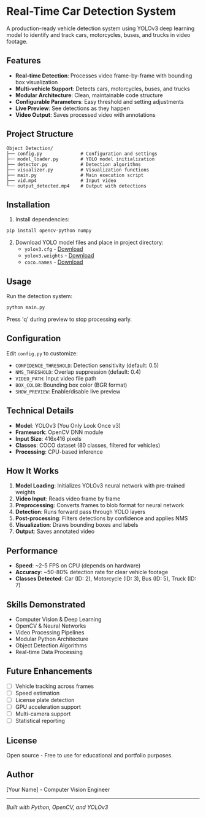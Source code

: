 # Real-Time Car Detection System

A production-ready vehicle detection system using YOLOv3 deep learning model to identify and track cars, motorcycles, buses, and trucks in video footage.

## Features

- **Real-time Detection**: Processes video frame-by-frame with bounding box visualization
- **Multi-vehicle Support**: Detects cars, motorcycles, buses, and trucks
- **Modular Architecture**: Clean, maintainable code structure
- **Configurable Parameters**: Easy threshold and setting adjustments
- **Live Preview**: See detections as they happen
- **Video Output**: Saves processed video with annotations

## Project Structure

```
Object Detection/
├── config.py              # Configuration and settings
├── model_loader.py        # YOLO model initialization
├── detector.py            # Detection algorithms
├── visualizer.py          # Visualization functions
├── main.py                # Main execution script
├── vid.mp4                # Input video
└── output_detected.mp4    # Output with detections
```

## Installation

1. Install dependencies:
```bash
pip install opencv-python numpy
```

2. Download YOLO model files and place in project directory:
   - `yolov3.cfg` - [Download](https://github.com/pjreddie/darknet/blob/master/cfg/yolov3.cfg)
   - `yolov3.weights` - [Download](https://pjreddie.com/media/files/yolov3.weights)
   - `coco.names` - [Download](https://github.com/pjreddie/darknet/blob/master/data/coco.names)

## Usage

Run the detection system:
```bash
python main.py
```

Press 'q' during preview to stop processing early.

## Configuration

Edit `config.py` to customize:

- `CONFIDENCE_THRESHOLD`: Detection sensitivity (default: 0.5)
- `NMS_THRESHOLD`: Overlap suppression (default: 0.4)
- `VIDEO_PATH`: Input video file path
- `BOX_COLOR`: Bounding box color (BGR format)
- `SHOW_PREVIEW`: Enable/disable live preview

## Technical Details

- **Model**: YOLOv3 (You Only Look Once v3)
- **Framework**: OpenCV DNN module
- **Input Size**: 416x416 pixels
- **Classes**: COCO dataset (80 classes, filtered for vehicles)
- **Processing**: CPU-based inference

## How It Works

1. **Model Loading**: Initializes YOLOv3 neural network with pre-trained weights
2. **Video Input**: Reads video frame by frame
3. **Preprocessing**: Converts frames to blob format for neural network
4. **Detection**: Runs forward pass through YOLO layers
5. **Post-processing**: Filters detections by confidence and applies NMS
6. **Visualization**: Draws bounding boxes and labels
7. **Output**: Saves annotated video

## Performance

- **Speed**: ~2-5 FPS on CPU (depends on hardware)
- **Accuracy**: ~50-80% detection rate for clear vehicle footage
- **Classes Detected**: Car (ID: 2), Motorcycle (ID: 3), Bus (ID: 5), Truck (ID: 7)

## Skills Demonstrated

- Computer Vision & Deep Learning
- OpenCV & Neural Networks
- Video Processing Pipelines
- Modular Python Architecture
- Object Detection Algorithms
- Real-time Data Processing

## Future Enhancements

- [ ] Vehicle tracking across frames
- [ ] Speed estimation
- [ ] License plate detection
- [ ] GPU acceleration support
- [ ] Multi-camera support
- [ ] Statistical reporting

## License

Open source - Free to use for educational and portfolio purposes.

## Author

[Your Name] - Computer Vision Engineer

---
*Built with Python, OpenCV, and YOLOv3*
